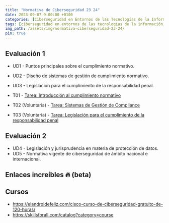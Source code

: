 ```yaml
---
title: "Normativa de Ciberseguridad 23 24"
date: 2023-09-07 9:00:00 +0100
categories: [Ciberseguridad en Entornos de las Tecnologías de la Información, Normativa de Ciberseguridad]
tags: [ciberseguridad en entornos de las tecnologías de la información, normativa de ciberseguridad]
img_path: /assets/img/normativa-ciberseguridad-23-24/
pin: true
---
```


## Evaluación 1

- UD1 - Puntos principales sobre el cumplimiento normativo.
- UD2 - Diseño de sistemas de gestión de cumplimiento normativo.
- UD3 - Legislación para el cumplimiento de la responsabilidad penal.

- T01 - [Tarea: Introducción al cumplimiento normativo](/posts/tarea-introduccion-cumplimiento-normativo)
- T02 (Voluntaria) - [Tarea: Sistemas de Gestión de Compliance](/posts/tarea-sistemas-gestion-compliance/)
- T03 (Voluntaria) - [Tarea: Legislación para el cumplimiento de la responsabilidad penal](/posts/tarea-cumplimiento-responsabilidad-penal)

## Evaluación 2

- UD4 - Legislación y jurisprudencia en materia de protección de datos.
- UD5 - Normativa vigente de ciberseguridad de ámbito nacional e internacional.

## Enlaces increíbles 🔥 (beta)

## Cursos

- <https://elandroidefeliz.com/cisco-curso-de-ciberseguridad-gratuito-de-120-horas/>
- <https://skillsforall.com/catalog?category=course>
